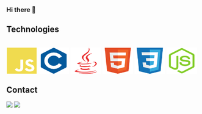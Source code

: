 ### Hi there 👋

## Technologies
<div style="display: inline_block"><br>
  <img align="center" alt="Rhazek-Js" height="70" width="80" src="https://raw.githubusercontent.com/devicons/devicon/master/icons/javascript/javascript-plain.svg">
  <img align="center" alt="Rhazek-C" height="70" width="80" src="https://raw.githubusercontent.com/devicons/devicon/master/icons/c/c-plain.svg">
  <img align="center" alt="Rhazek-Java" height="70" width="80" src="https://raw.githubusercontent.com/devicons/devicon/master/icons/java/java-plain.svg">
  <img align="center" alt="Rhazek-HTML" height="70" width="80" src="https://raw.githubusercontent.com/devicons/devicon/master/icons/html5/html5-original.svg">
  <img align="center" alt="Rhazek-CSS" height="70" width="80" src="https://raw.githubusercontent.com/devicons/devicon/master/icons/css3/css3-original.svg">
  <img align="center" alt="Rhazek-Nodejs" height="70" width="80" src="https://raw.githubusercontent.com/devicons/devicon/master/icons/nodejs/nodejs-plain.svg">
</div>

## Contact
<div>
<a href="https://www.instagram.com/rhazek_/" target="_blank"><img src="https://img.shields.io/badge/-Instagram-%23E4405F?style=for-the-badge&logo=instagram&logoColor=white" target="_blank"></a>
<a href = "mailto:matheusrhazek1@gmail.com"><img src="https://img.shields.io/badge/-Gmail-%23333?style=for-the-badge&logo=gmail&logoColor=white" target="_blank"></a>
 
</div>
<!--
**Rhazek/Rhazek** is a ✨ _special_ ✨ repository because its `README.md` (this file) appears on your GitHub profile.

Here are some ideas to get you started:

- 🔭 I’m currently working on ...
- 🌱 I’m currently learning ...
- 👯 I’m looking to collaborate on ...
- 🤔 I’m looking for help with ...
- 💬 Ask me about ...
- 📫 How to reach me: ...
- 😄 Pronouns: ...
- ⚡ Fun fact: ...
-->
